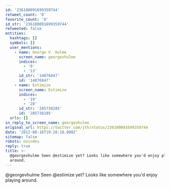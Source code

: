 ```yaml
---
id: '236180091699359744'
retweet_count: '0'
favorite_count: '0'
id_str: '236180091699359744'
retweeted: false
entities:
  hashtags: []
  symbols: []
  user_mentions:
    - name: George V. Hulme
      screen_name: georgevhulme
      indices:
        - '0'
        - '13'
      id_str: '14876847'
      id: '14876847'
    - name: Estimize
      screen_name: Estimize
      indices:
        - '19'
        - '28'
      id_str: '285738285'
      id: '285738285'
  urls: []
in_reply_to_screen_name: georgevhulme
original_url: https://twitter.com/jth/status/236180091699359744
date: '2012-08-16T19:18:16.000Z'
sitemap: false
robots: noindex
reply: true
title: >-
  @georgevhulme Seen @estimize yet? Looks like somewhere you'd enjoy playing
  around.
---
```


@georgevhulme Seen @estimize yet? Looks like somewhere you'd enjoy playing around.